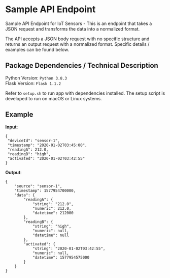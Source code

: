 # Sample API Endpoint
 Sample API Endpoint for IoT Sensors - This is an endpoint that takes a JSON request and transforms the data into a normalized format.

 The API accepts a JSON body request with no specific structure and returns an output request with a normalized format. Specific details / examples can be found below.

 ## Package Dependencies / Technical Description

Python Version: `Python 3.8.3` </br>
Flask Version: `Flask 1.1.2`

Refer to `setup.sh` to run app with dependencies installed. The setup script is developed to run on macOS or Linux systems.

## Example
**Input**:
```
{
 "deviceId": "sensor-1",
 "timestamp": "2020-01-02T03:45:00",
 "readingA": 212.0,
 "readingB": "high",
 "activated": "2020-01-02T03:42:55"
}
```

**Output**:

```
{
    "source": "sensor-1",
    "timestamp": 1577954700000,
    "data": {
        "readingA": {
            "string": "212.0",
            "numeric": 212.0,
            "datetime": 212000
        },
        "readingB": {
            "string": "high",
            "numeric": null,
            "datetime": null
        },
        "activated": {
            "string": "2020-01-02T03:42:55",
            "numeric": null,
            "datetime": 1577954575000
        }
    }
}
```


